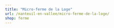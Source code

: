 ```yaml
---
title: "Micro-ferme de la Loge"
url: /nanteuil-en-vallee/micro-ferme-de-la-loge/
shop: ferme
---
```

